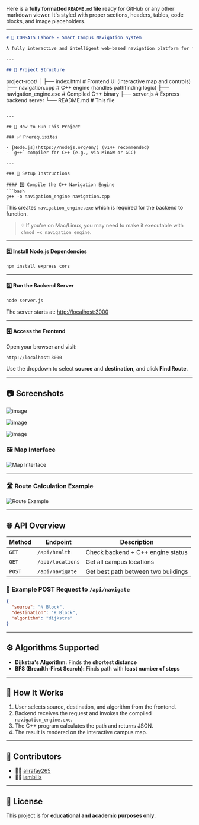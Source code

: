 Here is a **fully formatted `README.md` file** ready for GitHub or any other markdown viewer. It's styled with proper sections, headers, tables, code blocks, and image placeholders.

---

```markdown
# 🧭 COMSATS Lahore - Smart Campus Navigation System

A fully interactive and intelligent web-based navigation platform for **COMSATS Lahore Campus**. It computes the shortest or simplest walking path between campus buildings using advanced graph algorithms: **Dijkstra** and **BFS**.

---

## 📁 Project Structure

```

project-root/
│
├── index.html               # Frontend UI (interactive map and controls)
├── navigation.cpp           # C++ engine (handles pathfinding logic)
├── navigation\_engine.exe    # Compiled C++ binary
├── server.js                # Express backend server
└── README.md                # This file

````

---

## 🚀 How to Run This Project

### ✅ Prerequisites

- [Node.js](https://nodejs.org/en/) (v14+ recommended)
- `g++` compiler for C++ (e.g., via MinGW or GCC)

---

### 🔧 Setup Instructions

#### 1️⃣ Compile the C++ Navigation Engine
```bash
g++ -o navigation_engine navigation.cpp
````

This creates `navigation_engine.exe` which is required for the backend to function.

> 💡 If you're on Mac/Linux, you may need to make it executable with `chmod +x navigation_engine`.

---

#### 2️⃣ Install Node.js Dependencies

```bash
npm install express cors
```

---

#### 3️⃣ Run the Backend Server

```bash
node server.js
```

The server starts at: [http://localhost:3000](http://localhost:3000)

---

#### 4️⃣ Access the Frontend

Open your browser and visit:

```
http://localhost:3000
```

Use the dropdown to select **source** and **destination**, and click **Find Route**.

---

## 📷 Screenshots

![image](https://github.com/user-attachments/assets/9cb9ea31-be07-4336-8e81-741142ad84b8)

![image](https://github.com/user-attachments/assets/7a4124f2-5658-40ae-94f5-6307579e4d8f)

![image](https://github.com/user-attachments/assets/2e1a88cd-c529-47c5-8d3c-dbcc3118b7a2)

### 🖼️ Map Interface

![Map Interface](screenshots/map-interface.png)

---

### 🛣️ Route Calculation Example

![Route Example](screenshots/route-example.png)

---

## 🌐 API Overview

| Method | Endpoint         | Description                         |
| ------ | ---------------- | ----------------------------------- |
| `GET`  | `/api/health`    | Check backend + C++ engine status   |
| `GET`  | `/api/locations` | Get all campus locations            |
| `POST` | `/api/navigate`  | Get best path between two buildings |

### 🔄 Example POST Request to `/api/navigate`

```json
{
  "source": "N Block",
  "destination": "K Block",
  "algorithm": "dijkstra"
}
```

---

## ⚙️ Algorithms Supported

* **Dijkstra's Algorithm:** Finds the **shortest distance**
* **BFS (Breadth-First Search):** Finds path with **least number of steps**

---

## 🧠 How It Works

1. User selects source, destination, and algorithm from the frontend.
2. Backend receives the request and invokes the compiled `navigation_engine.exe`.
3. The C++ program calculates the path and returns JSON.
4. The result is rendered on the interactive campus map.

---

## 👥 Contributors

* 👨‍💻 [alirafay265](https://github.com/alirafay265)
* 👨‍💻 [iambillx](https://github.com/iambillx)

---

## 📝 License

This project is for **educational and academic purposes only**.

```
